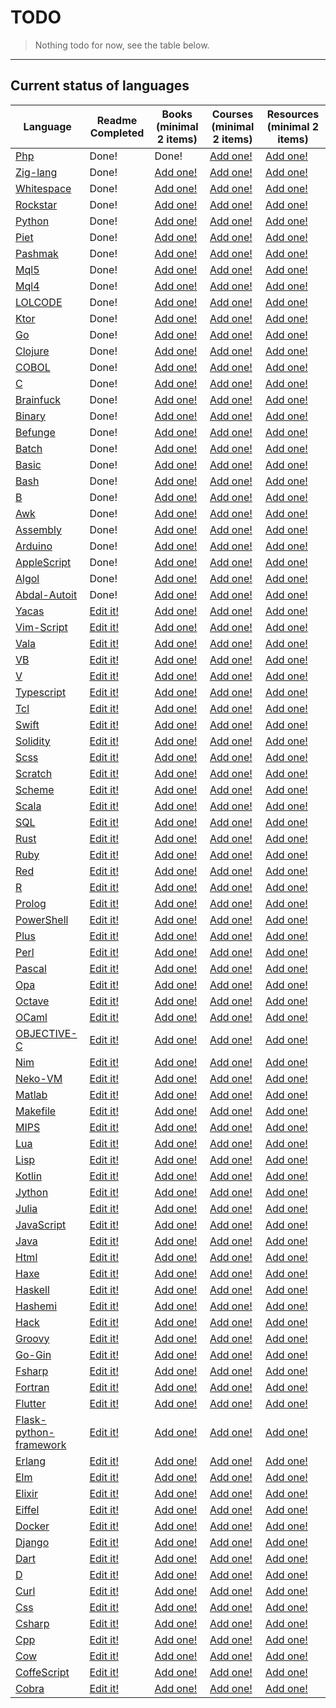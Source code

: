 # TODO

> Nothing todo for now, see the table below.

---

## Current status of languages

| Language | Readme Completed | Books (minimal 2 items) | Courses (minimal 2 items) | Resources (minimal 2 items) |
|----------|------------------|-------------------------|---------------------------|-----------------------------|
| [Php](/Php) |Done! | Done! | [Add one!](/Php/courses.md) | [Add one!](/Php/resources.md) | 
| [Zig-lang](/Zig-lang) |Done! | [Add one!](/Zig-lang/books.md) | [Add one!](/Zig-lang/courses.md) | [Add one!](/Zig-lang/resources.md) | 
| [Whitespace](/Whitespace) |Done! | [Add one!](/Whitespace/books.md) | [Add one!](/Whitespace/courses.md) | [Add one!](/Whitespace/resources.md) | 
| [Rockstar](/Rockstar) |Done! | [Add one!](/Rockstar/books.md) | [Add one!](/Rockstar/courses.md) | [Add one!](/Rockstar/resources.md) | 
| [Python](/Python) |Done! | [Add one!](/Python/books.md) | [Add one!](/Python/courses.md) | [Add one!](/Python/resources.md) | 
| [Piet](/Piet) |Done! | [Add one!](/Piet/books.md) | [Add one!](/Piet/courses.md) | [Add one!](/Piet/resources.md) | 
| [Pashmak](/Pashmak) |Done! | [Add one!](/Pashmak/books.md) | [Add one!](/Pashmak/courses.md) | [Add one!](/Pashmak/resources.md) | 
| [Mql5](/Mql5) |Done! | [Add one!](/Mql5/books.md) | [Add one!](/Mql5/courses.md) | [Add one!](/Mql5/resources.md) | 
| [Mql4](/Mql4) |Done! | [Add one!](/Mql4/books.md) | [Add one!](/Mql4/courses.md) | [Add one!](/Mql4/resources.md) | 
| [LOLCODE](/LOLCODE) |Done! | [Add one!](/LOLCODE/books.md) | [Add one!](/LOLCODE/courses.md) | [Add one!](/LOLCODE/resources.md) | 
| [Ktor](/Ktor) |Done! | [Add one!](/Ktor/books.md) | [Add one!](/Ktor/courses.md) | [Add one!](/Ktor/resources.md) | 
| [Go](/Go) |Done! | [Add one!](/Go/books.md) | [Add one!](/Go/courses.md) | [Add one!](/Go/resources.md) | 
| [Clojure](/Clojure) |Done! | [Add one!](/Clojure/books.md) | [Add one!](/Clojure/courses.md) | [Add one!](/Clojure/resources.md) | 
| [COBOL](/COBOL) |Done! | [Add one!](/COBOL/books.md) | [Add one!](/COBOL/courses.md) | [Add one!](/COBOL/resources.md) | 
| [C](/C) |Done! | [Add one!](/C/books.md) | [Add one!](/C/courses.md) | [Add one!](/C/resources.md) | 
| [Brainfuck](/Brainfuck) |Done! | [Add one!](/Brainfuck/books.md) | [Add one!](/Brainfuck/courses.md) | [Add one!](/Brainfuck/resources.md) | 
| [Binary](/Binary) |Done! | [Add one!](/Binary/books.md) | [Add one!](/Binary/courses.md) | [Add one!](/Binary/resources.md) | 
| [Befunge](/Befunge) |Done! | [Add one!](/Befunge/books.md) | [Add one!](/Befunge/courses.md) | [Add one!](/Befunge/resources.md) | 
| [Batch](/Batch) |Done! | [Add one!](/Batch/books.md) | [Add one!](/Batch/courses.md) | [Add one!](/Batch/resources.md) | 
| [Basic](/Basic) |Done! | [Add one!](/Basic/books.md) | [Add one!](/Basic/courses.md) | [Add one!](/Basic/resources.md) | 
| [Bash](/Bash) |Done! | [Add one!](/Bash/books.md) | [Add one!](/Bash/courses.md) | [Add one!](/Bash/resources.md) | 
| [B](/B) |Done! | [Add one!](/B/books.md) | [Add one!](/B/courses.md) | [Add one!](/B/resources.md) | 
| [Awk](/Awk) |Done! | [Add one!](/Awk/books.md) | [Add one!](/Awk/courses.md) | [Add one!](/Awk/resources.md) | 
| [Assembly](/Assembly) |Done! | [Add one!](/Assembly/books.md) | [Add one!](/Assembly/courses.md) | [Add one!](/Assembly/resources.md) | 
| [Arduino](/Arduino) |Done! | [Add one!](/Arduino/books.md) | [Add one!](/Arduino/courses.md) | [Add one!](/Arduino/resources.md) | 
| [AppleScript](/AppleScript) |Done! | [Add one!](/AppleScript/books.md) | [Add one!](/AppleScript/courses.md) | [Add one!](/AppleScript/resources.md) | 
| [Algol](/Algol) |Done! | [Add one!](/Algol/books.md) | [Add one!](/Algol/courses.md) | [Add one!](/Algol/resources.md) | 
| [Abdal-Autoit](/Abdal-Autoit) |Done! | [Add one!](/Abdal-Autoit/books.md) | [Add one!](/Abdal-Autoit/courses.md) | [Add one!](/Abdal-Autoit/resources.md) | 
| [Yacas](/Yacas) |[Edit it!](/Yacas/README.md) | [Add one!](/Yacas/books.md) | [Add one!](/Yacas/courses.md) | [Add one!](/Yacas/resources.md) | 
| [Vim-Script](/Vim-Script) |[Edit it!](/Vim-Script/README.md) | [Add one!](/Vim-Script/books.md) | [Add one!](/Vim-Script/courses.md) | [Add one!](/Vim-Script/resources.md) | 
| [Vala](/Vala) |[Edit it!](/Vala/README.md) | [Add one!](/Vala/books.md) | [Add one!](/Vala/courses.md) | [Add one!](/Vala/resources.md) | 
| [VB](/VB) |[Edit it!](/VB/README.md) | [Add one!](/VB/books.md) | [Add one!](/VB/courses.md) | [Add one!](/VB/resources.md) | 
| [V](/V) |[Edit it!](/V/README.md) | [Add one!](/V/books.md) | [Add one!](/V/courses.md) | [Add one!](/V/resources.md) | 
| [Typescript](/Typescript) |[Edit it!](/Typescript/README.md) | [Add one!](/Typescript/books.md) | [Add one!](/Typescript/courses.md) | [Add one!](/Typescript/resources.md) | 
| [Tcl](/Tcl) |[Edit it!](/Tcl/README.md) | [Add one!](/Tcl/books.md) | [Add one!](/Tcl/courses.md) | [Add one!](/Tcl/resources.md) | 
| [Swift](/Swift) |[Edit it!](/Swift/README.md) | [Add one!](/Swift/books.md) | [Add one!](/Swift/courses.md) | [Add one!](/Swift/resources.md) | 
| [Solidity](/Solidity) |[Edit it!](/Solidity/README.md) | [Add one!](/Solidity/books.md) | [Add one!](/Solidity/courses.md) | [Add one!](/Solidity/resources.md) | 
| [Scss](/Scss) |[Edit it!](/Scss/README.md) | [Add one!](/Scss/books.md) | [Add one!](/Scss/courses.md) | [Add one!](/Scss/resources.md) | 
| [Scratch](/Scratch) |[Edit it!](/Scratch/README.md) | [Add one!](/Scratch/books.md) | [Add one!](/Scratch/courses.md) | [Add one!](/Scratch/resources.md) | 
| [Scheme](/Scheme) |[Edit it!](/Scheme/README.md) | [Add one!](/Scheme/books.md) | [Add one!](/Scheme/courses.md) | [Add one!](/Scheme/resources.md) | 
| [Scala](/Scala) |[Edit it!](/Scala/README.md) | [Add one!](/Scala/books.md) | [Add one!](/Scala/courses.md) | [Add one!](/Scala/resources.md) | 
| [SQL](/SQL) |[Edit it!](/SQL/README.md) | [Add one!](/SQL/books.md) | [Add one!](/SQL/courses.md) | [Add one!](/SQL/resources.md) | 
| [Rust](/Rust) |[Edit it!](/Rust/README.md) | [Add one!](/Rust/books.md) | [Add one!](/Rust/courses.md) | [Add one!](/Rust/resources.md) | 
| [Ruby](/Ruby) |[Edit it!](/Ruby/README.md) | [Add one!](/Ruby/books.md) | [Add one!](/Ruby/courses.md) | [Add one!](/Ruby/resources.md) | 
| [Red](/Red) |[Edit it!](/Red/README.md) | [Add one!](/Red/books.md) | [Add one!](/Red/courses.md) | [Add one!](/Red/resources.md) | 
| [R](/R) |[Edit it!](/R/README.md) | [Add one!](/R/books.md) | [Add one!](/R/courses.md) | [Add one!](/R/resources.md) | 
| [Prolog](/Prolog) |[Edit it!](/Prolog/README.md) | [Add one!](/Prolog/books.md) | [Add one!](/Prolog/courses.md) | [Add one!](/Prolog/resources.md) | 
| [PowerShell](/PowerShell) |[Edit it!](/PowerShell/README.md) | [Add one!](/PowerShell/books.md) | [Add one!](/PowerShell/courses.md) | [Add one!](/PowerShell/resources.md) | 
| [Plus](/Plus) |[Edit it!](/Plus/README.md) | [Add one!](/Plus/books.md) | [Add one!](/Plus/courses.md) | [Add one!](/Plus/resources.md) | 
| [Perl](/Perl) |[Edit it!](/Perl/README.md) | [Add one!](/Perl/books.md) | [Add one!](/Perl/courses.md) | [Add one!](/Perl/resources.md) | 
| [Pascal](/Pascal) |[Edit it!](/Pascal/README.md) | [Add one!](/Pascal/books.md) | [Add one!](/Pascal/courses.md) | [Add one!](/Pascal/resources.md) | 
| [Opa](/Opa) |[Edit it!](/Opa/README.md) | [Add one!](/Opa/books.md) | [Add one!](/Opa/courses.md) | [Add one!](/Opa/resources.md) | 
| [Octave](/Octave) |[Edit it!](/Octave/README.md) | [Add one!](/Octave/books.md) | [Add one!](/Octave/courses.md) | [Add one!](/Octave/resources.md) | 
| [OCaml](/OCaml) |[Edit it!](/OCaml/README.md) | [Add one!](/OCaml/books.md) | [Add one!](/OCaml/courses.md) | [Add one!](/OCaml/resources.md) | 
| [OBJECTIVE-C](/OBJECTIVE-C) |[Edit it!](/OBJECTIVE-C/README.md) | [Add one!](/OBJECTIVE-C/books.md) | [Add one!](/OBJECTIVE-C/courses.md) | [Add one!](/OBJECTIVE-C/resources.md) | 
| [Nim](/Nim) |[Edit it!](/Nim/README.md) | [Add one!](/Nim/books.md) | [Add one!](/Nim/courses.md) | [Add one!](/Nim/resources.md) | 
| [Neko-VM](/Neko-VM) |[Edit it!](/Neko-VM/README.md) | [Add one!](/Neko-VM/books.md) | [Add one!](/Neko-VM/courses.md) | [Add one!](/Neko-VM/resources.md) | 
| [Matlab](/Matlab) |[Edit it!](/Matlab/README.md) | [Add one!](/Matlab/books.md) | [Add one!](/Matlab/courses.md) | [Add one!](/Matlab/resources.md) | 
| [Makefile](/Makefile) |[Edit it!](/Makefile/README.md) | [Add one!](/Makefile/books.md) | [Add one!](/Makefile/courses.md) | [Add one!](/Makefile/resources.md) | 
| [MIPS](/MIPS) |[Edit it!](/MIPS/README.md) | [Add one!](/MIPS/books.md) | [Add one!](/MIPS/courses.md) | [Add one!](/MIPS/resources.md) | 
| [Lua](/Lua) |[Edit it!](/Lua/README.md) | [Add one!](/Lua/books.md) | [Add one!](/Lua/courses.md) | [Add one!](/Lua/resources.md) | 
| [Lisp](/Lisp) |[Edit it!](/Lisp/README.md) | [Add one!](/Lisp/books.md) | [Add one!](/Lisp/courses.md) | [Add one!](/Lisp/resources.md) | 
| [Kotlin](/Kotlin) |[Edit it!](/Kotlin/README.md) | [Add one!](/Kotlin/books.md) | [Add one!](/Kotlin/courses.md) | [Add one!](/Kotlin/resources.md) | 
| [Jython](/Jython) |[Edit it!](/Jython/README.md) | [Add one!](/Jython/books.md) | [Add one!](/Jython/courses.md) | [Add one!](/Jython/resources.md) | 
| [Julia](/Julia) |[Edit it!](/Julia/README.md) | [Add one!](/Julia/books.md) | [Add one!](/Julia/courses.md) | [Add one!](/Julia/resources.md) | 
| [JavaScript](/JavaScript) |[Edit it!](/JavaScript/README.md) | [Add one!](/JavaScript/books.md) | [Add one!](/JavaScript/courses.md) | [Add one!](/JavaScript/resources.md) | 
| [Java](/Java) |[Edit it!](/Java/README.md) | [Add one!](/Java/books.md) | [Add one!](/Java/courses.md) | [Add one!](/Java/resources.md) | 
| [Html](/Html) |[Edit it!](/Html/README.md) | [Add one!](/Html/books.md) | [Add one!](/Html/courses.md) | [Add one!](/Html/resources.md) | 
| [Haxe](/Haxe) |[Edit it!](/Haxe/README.md) | [Add one!](/Haxe/books.md) | [Add one!](/Haxe/courses.md) | [Add one!](/Haxe/resources.md) | 
| [Haskell](/Haskell) |[Edit it!](/Haskell/README.md) | [Add one!](/Haskell/books.md) | [Add one!](/Haskell/courses.md) | [Add one!](/Haskell/resources.md) | 
| [Hashemi](/Hashemi) |[Edit it!](/Hashemi/README.md) | [Add one!](/Hashemi/books.md) | [Add one!](/Hashemi/courses.md) | [Add one!](/Hashemi/resources.md) | 
| [Hack](/Hack) |[Edit it!](/Hack/README.md) | [Add one!](/Hack/books.md) | [Add one!](/Hack/courses.md) | [Add one!](/Hack/resources.md) | 
| [Groovy](/Groovy) |[Edit it!](/Groovy/README.md) | [Add one!](/Groovy/books.md) | [Add one!](/Groovy/courses.md) | [Add one!](/Groovy/resources.md) | 
| [Go-Gin](/Go-Gin) |[Edit it!](/Go-Gin/README.md) | [Add one!](/Go-Gin/books.md) | [Add one!](/Go-Gin/courses.md) | [Add one!](/Go-Gin/resources.md) | 
| [Fsharp](/Fsharp) |[Edit it!](/Fsharp/README.md) | [Add one!](/Fsharp/books.md) | [Add one!](/Fsharp/courses.md) | [Add one!](/Fsharp/resources.md) | 
| [Fortran](/Fortran) |[Edit it!](/Fortran/README.md) | [Add one!](/Fortran/books.md) | [Add one!](/Fortran/courses.md) | [Add one!](/Fortran/resources.md) | 
| [Flutter](/Flutter) |[Edit it!](/Flutter/README.md) | [Add one!](/Flutter/books.md) | [Add one!](/Flutter/courses.md) | [Add one!](/Flutter/resources.md) | 
| [Flask-python-framework](/Flask-python-framework) |[Edit it!](/Flask-python-framework/README.md) | [Add one!](/Flask-python-framework/books.md) | [Add one!](/Flask-python-framework/courses.md) | [Add one!](/Flask-python-framework/resources.md) | 
| [Erlang](/Erlang) |[Edit it!](/Erlang/README.md) | [Add one!](/Erlang/books.md) | [Add one!](/Erlang/courses.md) | [Add one!](/Erlang/resources.md) | 
| [Elm](/Elm) |[Edit it!](/Elm/README.md) | [Add one!](/Elm/books.md) | [Add one!](/Elm/courses.md) | [Add one!](/Elm/resources.md) | 
| [Elixir](/Elixir) |[Edit it!](/Elixir/README.md) | [Add one!](/Elixir/books.md) | [Add one!](/Elixir/courses.md) | [Add one!](/Elixir/resources.md) | 
| [Eiffel](/Eiffel) |[Edit it!](/Eiffel/README.md) | [Add one!](/Eiffel/books.md) | [Add one!](/Eiffel/courses.md) | [Add one!](/Eiffel/resources.md) | 
| [Docker](/Docker) |[Edit it!](/Docker/README.md) | [Add one!](/Docker/books.md) | [Add one!](/Docker/courses.md) | [Add one!](/Docker/resources.md) | 
| [Django](/Django) |[Edit it!](/Django/README.md) | [Add one!](/Django/books.md) | [Add one!](/Django/courses.md) | [Add one!](/Django/resources.md) | 
| [Dart](/Dart) |[Edit it!](/Dart/README.md) | [Add one!](/Dart/books.md) | [Add one!](/Dart/courses.md) | [Add one!](/Dart/resources.md) | 
| [D](/D) |[Edit it!](/D/README.md) | [Add one!](/D/books.md) | [Add one!](/D/courses.md) | [Add one!](/D/resources.md) | 
| [Curl](/Curl) |[Edit it!](/Curl/README.md) | [Add one!](/Curl/books.md) | [Add one!](/Curl/courses.md) | [Add one!](/Curl/resources.md) | 
| [Css](/Css) |[Edit it!](/Css/README.md) | [Add one!](/Css/books.md) | [Add one!](/Css/courses.md) | [Add one!](/Css/resources.md) | 
| [Csharp](/Csharp) |[Edit it!](/Csharp/README.md) | [Add one!](/Csharp/books.md) | [Add one!](/Csharp/courses.md) | [Add one!](/Csharp/resources.md) | 
| [Cpp](/Cpp) |[Edit it!](/Cpp/README.md) | [Add one!](/Cpp/books.md) | [Add one!](/Cpp/courses.md) | [Add one!](/Cpp/resources.md) | 
| [Cow](/Cow) |[Edit it!](/Cow/README.md) | [Add one!](/Cow/books.md) | [Add one!](/Cow/courses.md) | [Add one!](/Cow/resources.md) | 
| [CoffeScript](/CoffeScript) |[Edit it!](/CoffeScript/README.md) | [Add one!](/CoffeScript/books.md) | [Add one!](/CoffeScript/courses.md) | [Add one!](/CoffeScript/resources.md) | 
| [Cobra](/Cobra) |[Edit it!](/Cobra/README.md) | [Add one!](/Cobra/books.md) | [Add one!](/Cobra/courses.md) | [Add one!](/Cobra/resources.md) | 
